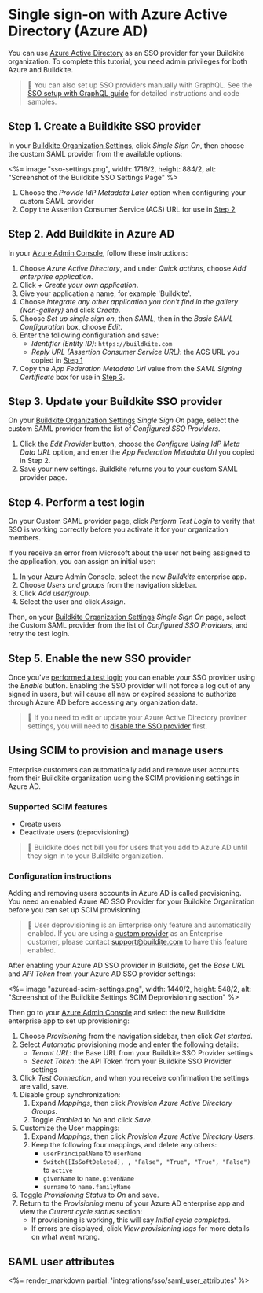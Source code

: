 # Single sign-on with Azure Active Directory (Azure AD)

You can use [Azure Active Directory](https://azure.microsoft.com/en-us/services/active-directory/#overview) as an SSO provider for your Buildkite organization. To complete this tutorial, you need admin privileges for both Azure and Buildkite.

> 📘 You can also set up SSO providers manually with GraphQL.
> See the <a href="/docs/integrations/sso/sso-setup-with-graphql">SSO setup with GraphQL guide</a> for detailed instructions and code samples.

## Step 1. Create a Buildkite SSO provider

In your [Buildkite Organization Settings](https://buildkite.com/organizations/~/settings), click _Single Sign On_, then choose the custom SAML provider from the available options:

<%= image "sso-settings.png", width: 1716/2, height: 884/2, alt: "Screenshot of the Buildkite SSO Settings Page" %>

1. Choose the _Provide IdP Metadata Later_ option when configuring your custom SAML provider
2. Copy the Assertion Consumer Service (ACS) URL for use in [Step 2](#step-2-add-buildkite-in-azure-ad)

## Step 2. Add Buildkite in Azure AD

In your [Azure Admin Console](https://portal.azure.com/), follow these instructions:

1. Choose _Azure Active Directory_, and under _Quick actions_, choose _Add enterprise application_.
2. Click _+ Create your own application_.
3. Give your application a name, for example 'Buildkite'.
4. Choose _Integrate any other application you don't find in the gallery (Non-gallery)_ and click _Create_.
5. Choose _Set up single sign on_, then _SAML_, then in the _Basic SAML Configuration_ box, choose _Edit_.
6. Enter the following configuration and save:
   - _Identifier (Entity ID)_: `https://buildkite.com`
   - _Reply URL (Assertion Consumer Service URL)_: the ACS URL you copied in [Step 1](#step-1-create-a-buildkite-sso-provider)
7. Copy the _App Federation Metadata Url_ value from the _SAML Signing Certificate_ box for use in [Step 3](#step-3-update-your-buildkite-sso-provider).

## Step 3. Update your Buildkite SSO provider

On your [Buildkite Organization Settings](https://buildkite.com/organizations/~/sso) _Single Sign On_ page, select the custom SAML provider from the list of _Configured SSO Providers_.

1. Click the _Edit Provider_ button, choose the _Configure Using IdP Meta Data URL_ option, and enter the _App Federation Metadata Url_ you copied in Step 2.
2. Save your new settings. Buildkite returns you to your custom SAML provider page.

## Step 4. Perform a test login

On your Custom SAML provider page, click _Perform Test Login_ to verify that SSO is working correctly before you activate it for your organization members.

If you receive an error from Microsoft about the user not being assigned to the application, you can assign an initial user:

1. In your Azure Admin Console, select the new _Buildkite_ enterprise app.
2. Choose _Users and groups_ from the navigation sidebar.
3. Click _Add user/group_.
4. Select the user and click _Assign_.

Then, on your [Buildkite Organization Settings](https://buildkite.com/organizations/~/sso) _Single Sign On_ page, select the Custom SAML provider from the list of _Configured SSO Providers_, and retry the test login.

## Step 5. Enable the new SSO provider

Once you've [performed a test login](#step-4-perform-a-test-login) you can enable your SSO provider using the _Enable_ button. Enabling the SSO provider will not force a log out of any signed in users, but will cause all new or expired sessions to authorize through Azure AD before accessing any organization data.

> 🚧
> If you need to edit or update your Azure Active Directory provider settings, you will need to <a href="/docs/integrations/sso#disabling-and-removing-sso">disable the SSO provider</a> first.

## Using SCIM to provision and manage users

Enterprise customers can automatically add and remove user accounts from their Buildkite organization using the SCIM provisioning settings in Azure AD.

### Supported SCIM features

- Create users
- Deactivate users (deprovisioning)

> 📘
> Buildkite does not bill you for users that you add to Azure AD until they sign in to your Buildkite organization.

### Configuration instructions

Adding and removing users accounts in Azure AD is called provisioning. You need an enabled Azure AD SSO Provider for your Buildkite Organization before you can set up SCIM provisioning.

> 📘
> User deprovisioning is an Enterprise only feature and automatically enabled. If you are using a [custom provider](/docs/integrations/sso/custom-saml) as an Enterprise customer, please contact support@buildite.com to have this feature enabled.

After enabling your Azure AD SSO provider in Buildkite, get the _Base URL_ and _API Token_ from your Azure AD SSO provider settings:

<%= image "azuread-scim-settings.png", width: 1440/2, height: 548/2, alt: "Screenshot of the Buildkite Settings SCIM Deprovisioning section" %>

Then go to your [Azure Admin Console](https://portal.azure.com/) and select the new Buildkite enterprise app to set up provisioning:

1. Choose _Provisioning_ from the navigation sidebar, then click _Get started_.
2. Select _Automatic_ provisioning mode and enter the following details:
   - _Tenant URL_: the Base URL from your Buildkite SSO Provider settings
   - _Secret Token_: the API Token from your Buildkite SSO Provider settings
3. Click _Test Connection_, and when you receive confirmation the settings are valid, save.
4. Disable group synchronization:
   1. Expand _Mappings_, then click _Provision Azure Active Directory Groups_.
   2. Toggle _Enabled_ to _No_ and click _Save_.
5. Customize the User mappings:
   1. Expand _Mappings_, then click _Provision Azure Active Directory Users_.
   2. Keep the following four mappings, and delete any others:
      - `userPrincipalName` to `userName`
      - `Switch([IsSoftDeleted], , "False", "True", "True", "False")` to `active`
      - `givenName` to `name.givenName`
      - `surname` to `name.familyName`
6. Toggle _Provisioning Status_ to _On_ and save.
7. Return to the _Provisioning_ menu of your Azure AD enterprise app and view the _Current cycle status_ section:
   - If provisioning is working, this will say _Initial cycle completed_.
   - If errors are displayed, click _View provisioning logs_ for more details on what went wrong.

## SAML user attributes

<%= render_markdown partial: 'integrations/sso/saml_user_attributes' %>
